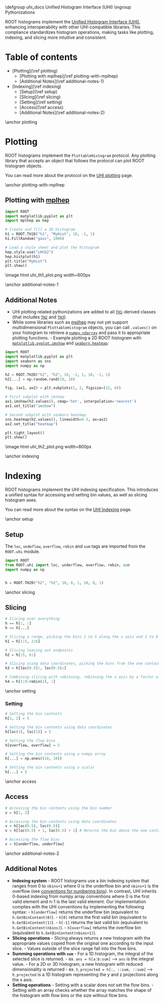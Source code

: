 \defgroup uhi_docs Unified Histogram Interface (UHI)
\ingroup Pythonizations

ROOT histograms implement the [Unified Histogram Interface (UHI)](https://uhi.readthedocs.io/en/latest/index.html), enhancing interoperability with other UHI-compatible libraries. This compliance standardizes histogram operations, making tasks like plotting, indexing, and slicing more intuitive and consistent.

# Table of contents
- [Plotting](\ref plotting)
    - [Plotting with mplhep](\ref plotting-with-mplhep)
    - [Additional Notes](\ref additional-notes-1)
- [Indexing](\ref indexing)
    - [Setup](\ref setup)
    - [Slicing](\ref slicing)
    - [Setting](\ref setting)
    - [Access](\ref access)
    - [Additional Notes](\ref additional-notes-2)


\anchor plotting
# Plotting

ROOT histograms implement the `PlottableHistogram` protocol. Any plotting library that accepts an object that follows the protocol can plot ROOT histogram objects.

You can read more about the protocol on the [UHI plotting](https://uhi.readthedocs.io/en/latest/plotting.html) page.

\anchor plotting-with-mplhep
## Plotting with [mplhep](https://github.com/scikit-hep/mplhep)
```python
import ROOT
import matplotlib.pyplot as plt
import mplhep as hep

# Create and fill a 1D histogram 
h1 = ROOT.TH1D("h1", "MyHist", 10, -1, 1)
h1.FillRandom("gaus", 1000)

# Load a style sheet and plot the histogram
hep.style.use("LHCb2")
hep.histplot(h1)
plt.title("MyHist")
plt.show()
```

\image html uhi_th1_plot.png width=600px

\anchor additional-notes-1
## Additional Notes

- UHI plotting related pythonizations are added to all [`TH1`](https://root.cern.ch/doc/master/classTH1.html)-derived classes (that includes [`TH2`](https://root.cern.ch/doc/master/classTH2.html) and [`TH3`](https://root.cern.ch/doc/master/classTH3.html)).
- While some libraries such as [mplhep](https://github.com/scikit-hep/mplhep) may not yet support multidimensional `PlottableHistogram` objects, you can call `.values()` on your histogram to retrieve a [`numpy.ndarray`](https://numpy.org/doc/2.2/reference/generated/numpy.ndarray.html) and pass it to appropriate plotting functions.
        - Example plotting a 2D ROOT histogram with [`matplotlib.pyplot.imshow`](https://matplotlib.org/stable/api/_as_gen/matplotlib.pyplot.imshow.html#matplotlib-pyplot-imshow) and [`seaborn.heatmap`](https://seaborn.pydata.org/generated/seaborn.heatmap.html#seaborn-heatmap):
```python
import ROOT
import matplotlib.pyplot as plt
import seaborn as sns
import numpy as np

h2 = ROOT.TH2D("h2", "h2", 10, -1, 1, 10, -1, 1)
h2[...] = np.random.rand(10, 10)

fig, (ax1, ax2) = plt.subplots(1, 2, figsize=(12, 6))

# First subplot with imshow
ax1.imshow(h2.values(), cmap='hot', interpolation='nearest')
ax1.set_title("imshow")

# Second subplot with seaborn heatmap
sns.heatmap(h2.values(), linewidth=0.5, ax=ax2)
ax2.set_title("heatmap")

plt.tight_layout()
plt.show()
```

\image html uhi_th2_plot.png width=800px

\anchor indexing
# Indexing

ROOT histograms implement the UHI indexing specification. This introduces a unified syntax for accessing and setting bin values, as well as slicing histogram axes.

You can read more about the syntax on the [UHI Indexing](https://uhi.readthedocs.io/en/latest/indexing.html) page.

\anchor setup
## Setup
The `loc`, `undeflow`, `overflow`, `rebin` and `sum` tags are imported from the `ROOT.uhi` module.
```python
import ROOT
from ROOT.uhi import loc, underflow, overflow, rebin, sum
import numpy as np


h = ROOT.TH2D("h2", "h2", 10, 0, 1, 10, 0, 1)
```

\anchor slicing
## Slicing
```python
# Slicing over everything
h == h[:, :]
h == h[...]

# Slicing a range, picking the bins 1 to 5 along the x axis and 2 to 6 along the y axis
h1 = h[1:5, 2:6]

# Slicing leaving out endpoints
h2 = h[:5, 6:]

# Slicing using data coordinates, picking the bins from the one containing the value 0.5 onwards along both axes
h3 = h[loc(0.5):, loc(0.5):]

# Combining slicing with rebinning, rebinning the x axis by a factor of 2
h4 = h[1:9:rebin(2), :]
```

\anchor setting
### Setting
```python
# Setting the bin contents
h[1, 2] = 5

# Setting the bin contents using data coordinates
h[loc(3), loc(1)] = 5

# Setting the flow bins
h[overflow, overflow] = 5

# Setting the bin contents using a numpy array
h[...] = np.ones((10, 10))

# Setting the bin contents using a scalar
h[...] = 5
```

\anchor access
## Access
```python
# Accessing the bin contents using the bin number
v = h[1, 2]

# Accessing the bin contents using data coordinates
v = h[loc(0.5), loc(0.5)]
v = h[loc(0.5) + 1, loc(0.5) + 1] # Returns the bin above the one containing the value 2 along both axes

# Accessing the flow bins
v = h[underflow, underflow]
```

\anchor additional-notes-2
## Additional Notes

- **Indexing system**
        - ROOT histograms use a bin indexing system that ranges from 0 to `nbins+1` where 0 is the underflow bin and `nbins+1` is the overflow (see [conventions for numbering bins](https://root.cern.ch/doc/master/classTH1.html#convention)). In contrast, UHI inherits 0-based indexing from numpy array conventions where 0 is the first valid element and n-1 is the last valid element. Our implementation complies with the UHI conventions by implementing the following syntax:
                - `h[underflow]` returns the underflow bin (equivalent to `h.GetBinContent(0)`).
                - `h[0]` returns the first valid bin (equivalent to `h.GetBinContent(1)`).
                - `h[-1]` returns the last valid bin (equivalent to `h.GetBinContent(nbins)`).
                - `h[overflow]` returns the overflow bin (equivalent to `h.GetBinContent(nbins+1)`).
- **Slicing operations** 
        - Slicing always returns a new histogram with the appropriate values copied from the original one according to the input slice.
        - Values outside of the slice range fall into the flow bins.
- **Summing operations with `sum`**
        - For a 1D histogram, the integral of the selected slice is returned.
                - ex. `ans = h[a:b:sum]` --> `ans` is the integral value.
        - For a 2D or 3D histogram, a new histogram with reduced dimensionality is returned 
                - ex. `h_projected = h[:, ::sum, ::sum]` --> `h_projected` is a 1D histogram representing the y and z projections along the x axis.
- **Setting operations**
        - Setting with a scalar does not set the flow bins.
        - Setting with an array checks whether the array matches the shape of the histogram with flow bins or the size without flow bins.